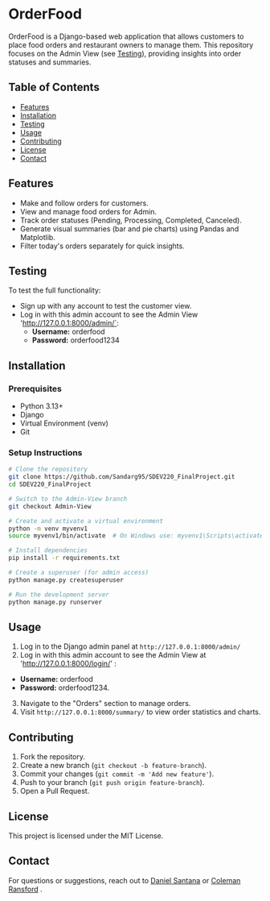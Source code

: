 # OrderFood

OrderFood is a Django-based web application that allows customers to place food orders and restaurant owners to manage them. This repository focuses on the Admin View (see [Testing](#testing)), providing insights into order statuses and summaries.

## Table of Contents

- [Features](#features)
- [Installation](#installation)
- [Testing](#testing)
- [Usage](#usage)
- [Contributing](#contributing)
- [License](#license)
- [Contact](#contact)

## Features

- Make and follow orders for customers.
- View and manage food orders for Admin.
- Track order statuses (Pending, Processing, Completed, Canceled).
- Generate visual summaries (bar and pie charts) using Pandas and Matplotlib.
- Filter today's orders separately for quick insights.

## Testing

To test the full functionality:
- Sign up with any account to test the customer view.
- Log in with this admin account to see the Admin View 'http://127.0.0.1:8000/admin/`:
  - **Username:** orderfood
  - **Password:** orderfood1234

## Installation

### Prerequisites

- Python 3.13+
- Django
- Virtual Environment (venv)
- Git

### Setup Instructions

```sh
# Clone the repository
git clone https://github.com/Sandarg95/SDEV220_FinalProject.git
cd SDEV220_FinalProject

# Switch to the Admin-View branch
git checkout Admin-View

# Create and activate a virtual environment
python -m venv myvenv1
source myvenv1/bin/activate  # On Windows use: myvenv1\Scripts\activate

# Install dependencies
pip install -r requirements.txt

# Create a superuser (for admin access)
python manage.py createsuperuser

# Run the development server
python manage.py runserver
```

## Usage

1. Log in to the Django admin panel at `http://127.0.0.1:8000/admin/`
2. Log in with this admin account to see the Admin View at 'http://127.0.0.1:8000/login/' :
  - **Username:** orderfood
  - **Password:** orderfood1234.
3. Navigate to the "Orders" section to manage orders.
4. Visit `http://127.0.0.1:8000/summary/` to view order statistics and charts.

## Contributing

1. Fork the repository.
2. Create a new branch (`git checkout -b feature-branch`).
3. Commit your changes (`git commit -m 'Add new feature'`).
4. Push to your branch (`git push origin feature-branch`).
5. Open a Pull Request.

## License

This project is licensed under the MIT License.

## Contact

For questions or suggestions, reach out to [Daniel Santana](https://github.com/Sandarg95) or [Coleman Ransford](https://github.com/Heavensdoorlmao) .

